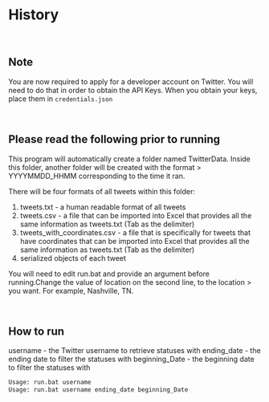 # History

<br/>

## Note
You are now required to apply for a developer account on Twitter. You will need to do that in order to obtain the API Keys.
When you obtain your keys, place them in ```credentials.json```

<br/>

## Please read the following prior to running
This program will automatically create a folder named TwitterData. Inside this folder, another folder will be created with the format > YYYYMMDD_HHMM corresponding to the time it ran.

There will be four formats of all tweets within this folder:
1. tweets.txt - a human readable format of all tweets
2. tweets.csv - a file that can be imported into Excel that provides all the same information as tweets.txt (Tab as the delimiter)
3. tweets_with_coordinates.csv - a file that is specifically for tweets that have coordinates that can be imported into Excel that provides all the same information as tweets.txt (Tab as the delimiter)
4. serialized objects of each tweet

You will need to edit run.bat and provide an argument before running.Change the value of location on the second line, to the location > you want. For example, Nashville, TN.

<br/>

## How to run
username - the Twitter username to retrieve statuses with
ending_date - the ending date to filter the statuses with
beginning_Date - the beginning date to filter the statuses with
```bash
Usage: run.bat username
Usage: run.bat username ending_date beginning_Date
```
